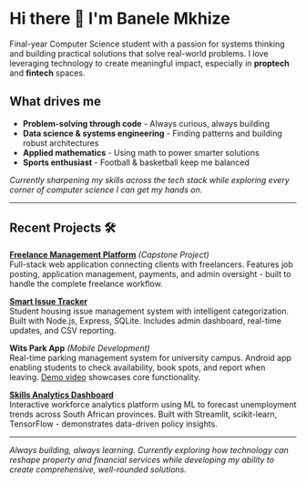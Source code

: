 # Hi there 👋 I'm Banele Mkhize

Final-year Computer Science student with a passion for systems thinking and building practical solutions that solve real-world problems. I love leveraging technology to create meaningful impact, especially in **proptech** and **fintech** spaces.

## What drives me 
- **Problem-solving through code** - Always curious, always building
- **Data science & systems engineering** - Finding patterns and building robust architectures  
- **Applied mathematics** - Using math to power smarter solutions
- **Sports enthusiast** - Football & basketball keep me balanced

*Currently sharpening my skills across the tech stack while exploring every corner of computer science I can get my hands on.*

---

## Recent Projects 🛠

**[Freelance Management Platform](https://lanceapp-bah9ctdnd4d7grhb.southafricanorth-01.azurewebsites.net)** *(Capstone Project)*  
Full-stack web application connecting clients with freelancers. Features job posting, application management, payments, and admin oversight - built to handle the complete freelance workflow.

**[Smart Issue Tracker](https://github.com/dreadnought147/crescent-tracker)**  
Student housing issue management system with intelligent categorization. Built with Node.js, Express, SQLite. Includes admin dashboard, real-time updates, and CSV reporting.

**Wits Park App** *(Mobile Development)*  
Real-time parking management system for university campus. Android app enabling students to check availability, book spots, and report when leaving. [Demo video](https://drive.google.com/file/d/10y-_Llw4rzt4q7jpjhHVZrWaxhqANVT8/view?usp=sharing) showcases core functionality.

**[Skills Analytics Dashboard](https://github.com/dreadnought147/SA-Skills)**  
Interactive workforce analytics platform using ML to forecast unemployment trends across South African provinces. Built with Streamlit, scikit-learn, TensorFlow - demonstrates data-driven policy insights.

---

*Always building, always learning. Currently exploring how technology can reshape property and financial services while developing my ability to create comprehensive, well-rounded solutions.*
